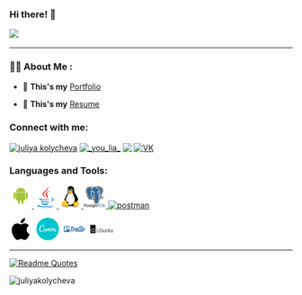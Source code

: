 ### Hi there! 👋
<div id="header">
  <img src="https://pics.st/21c/d45/12bc1b52.jpg" />
</div> 


---



### :woman_technologist: About Me :

- 📁 **This's my** [Portfolio](https://drive.google.com/drive/folders/1yVtq2-Xn7sjwJH1Q_Ha7U3mbcoB224RC)

- 📝 **This's my** [Resume](https://drive.google.com/file/d/1H-faJKnCoxuvXwY52vFm-es4MKRnSZpL/view?usp=drive_link)





<h3 align="left">Connect with me:</h3>
<p align="left">
<a href="https://linkedin.com/in/juliya kolycheva" target="blank"><img align="center" src="https://raw.githubusercontent.com/rahuldkjain/github-profile-readme-generator/master/src/images/icons/Social/linked-in-alt.svg" alt="juliya kolycheva" height="30" width="40" /></a>
<a href="https://instagram.com/_you_lia_" target="blank"><img align="center" src="https://raw.githubusercontent.com/rahuldkjain/github-profile-readme-generator/master/src/images/icons/Social/instagram.svg" alt="_you_lia_" height="30" width="40" /></a>
  <a href="https://t.me/juliyakolycheva" target="blank"><img align="center" src="https://img.shields.io/badge/-Telegram-blue?logo=telegram)"  /></a>
  <a href="https://vk.com/julia666" target="blank"><img align="center" src="https://raw.githubusercontent.com/rahuldkjain/github-profile-readme-generator/master/src/images/icons/Social/vk.svg" alt="VK" height="30" width="40" /></a>
</p>

<h3 align="left">Languages and Tools:</h3>
<p align="left"> <a href="https://developer.android.com" target="_blank" rel="noreferrer"> <img src="https://raw.githubusercontent.com/devicons/devicon/master/icons/android/android-original-wordmark.svg" alt="android" width="40" height="40"/> </a> <a href="https://www.java.com" target="_blank" rel="noreferrer"> <img src="https://raw.githubusercontent.com/devicons/devicon/master/icons/java/java-original.svg" alt="java" width="40" height="40"/> </a> <a href="https://www.linux.org/" target="_blank" rel="noreferrer"> <img src="https://raw.githubusercontent.com/devicons/devicon/master/icons/linux/linux-original.svg" alt="linux" width="40" height="40"/> </a> <a href="https://www.postgresql.org" target="_blank" rel="noreferrer"> <img src="https://raw.githubusercontent.com/devicons/devicon/master/icons/postgresql/postgresql-original-wordmark.svg" alt="postgresql" width="40" height="40"/> </a> <a href="https://postman.com" target="_blank" rel="noreferrer"> <img src="https://www.vectorlogo.zone/logos/getpostman/getpostman-icon.svg" alt="postman" width="40" height="40"/> </a> </p>
<div> <img src="https://raw.githubusercontent.com/devicons/devicon/1119b9f84c0290e0f0b38982099a2bd027a48bf1/icons/apple/apple-original.svg" width="40" height="40"/>&nbsp;
  <img src="https://raw.githubusercontent.com/devicons/devicon/1119b9f84c0290e0f0b38982099a2bd027a48bf1/icons/canva/canva-original.svg" width="40" height="40"/>&nbsp;
  <img src="https://raw.githubusercontent.com/devicons/devicon/1119b9f84c0290e0f0b38982099a2bd027a48bf1/icons/trello/trello-plain-wordmark.svg" width="40" height="40"/>&nbsp;
  <img src="https://raw.githubusercontent.com/devicons/devicon/1119b9f84c0290e0f0b38982099a2bd027a48bf1/icons/ubuntu/ubuntu-plain-wordmark.svg" width="40" height="40"/>&nbsp;
  </div>


---

[![Readme Quotes](https://quotes-github-readme.vercel.app/api?type=horizontal&theme=dark)](https://github.com/piyushsuthar/github-readme-quotes)


<p align="left"> <img src="https://komarev.com/ghpvc/?username=juliyakolycheva&label=Profile%20views&color=0e75b6&style=flat" alt="juliyakolycheva" /> </p>
<!--
**JuliyaKolycheva/JuliyaKolycheva** is a ✨ _special_ ✨ repository because its `README.md` (this file) appears on your GitHub profile.

Here are some ideas to get you started:
- 📂
- 🔭 I’m currently working on ...
- 🌱 I’m currently learning ...
- 👯 I’m looking to collaborate on ...
- 🤔 I’m looking for help with ...
- 💬 Ask me about ...
- 📫 How to reach me: ...
- 😄 Pronouns: ...
- ⚡ Fun fact: ...
-->
